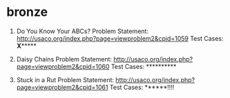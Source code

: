 # bronze

1. Do You Know Your ABCs? 
Problem Statement: http://usaco.org/index.php?page=viewproblem2&cpid=1059
Test Cases: **X*******

2. Daisy Chains
Problem Statement: http://usaco.org/index.php?page=viewproblem2&cpid=1060
Test Cases: **********

3. Stuck in a Rut
Problem Statement: http://usaco.org/index.php?page=viewproblem2&cpid=1061
Test Cases: ******!!!!
